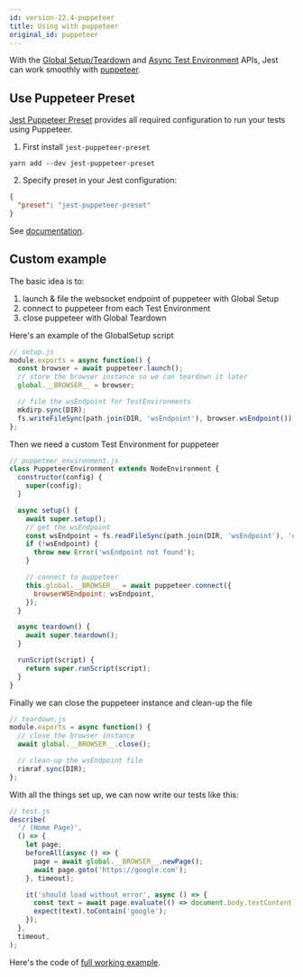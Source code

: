 ```yaml
---
id: version-22.4-puppeteer
title: Using with puppeteer
original_id: puppeteer
---
```


With the [Global Setup/Teardown](Configuration.md#globalsetup-string) and
[Async Test Environment](Configuration.md#testenvironment-string) APIs, Jest can
work smoothly with [puppeteer](https://github.com/GoogleChrome/puppeteer).

## Use Puppeteer Preset

[Jest Puppeteer Preset](https://github.com/smooth-code/jest-puppeteer) provides
all required configuration to run your tests using Puppeteer.

1.  First install `jest-puppeteer-preset`

```
yarn add --dev jest-puppeteer-preset
```

2.  Specify preset in your Jest configuration:

```json
{
  "preset": "jest-puppeteer-preset"
}
```

See [documentation](https://github.com/smooth-code/jest-puppeteer).

## Custom example

The basic idea is to:

1.  launch & file the websocket endpoint of puppeteer with Global Setup
2.  connect to puppeteer from each Test Environment
3.  close puppeteer with Global Teardown

Here's an example of the GlobalSetup script

```js
// setup.js
module.exports = async function() {
  const browser = await puppeteer.launch();
  // store the browser instance so we can teardown it later
  global.__BROWSER__ = browser;

  // file the wsEndpoint for TestEnvironments
  mkdirp.sync(DIR);
  fs.writeFileSync(path.join(DIR, 'wsEndpoint'), browser.wsEndpoint());
};
```

Then we need a custom Test Environment for puppeteer

```js
// puppeteer_environment.js
class PuppeteerEnvironment extends NodeEnvironment {
  constructor(config) {
    super(config);
  }

  async setup() {
    await super.setup();
    // get the wsEndpoint
    const wsEndpoint = fs.readFileSync(path.join(DIR, 'wsEndpoint'), 'utf8');
    if (!wsEndpoint) {
      throw new Error('wsEndpoint not found');
    }

    // connect to puppeteer
    this.global.__BROWSER__ = await puppeteer.connect({
      browserWSEndpoint: wsEndpoint,
    });
  }

  async teardown() {
    await super.teardown();
  }

  runScript(script) {
    return super.runScript(script);
  }
}
```

Finally we can close the puppeteer instance and clean-up the file

```js
// teardown.js
module.exports = async function() {
  // close the browser instance
  await global.__BROWSER__.close();

  // clean-up the wsEndpoint file
  rimraf.sync(DIR);
};
```

With all the things set up, we can now write our tests like this:

```js
// test.js
describe(
  '/ (Home Page)',
  () => {
    let page;
    beforeAll(async () => {
      page = await global.__BROWSER__.newPage();
      await page.goto('https://google.com');
    }, timeout);

    it('should load without error', async () => {
      const text = await page.evaluate(() => document.body.textContent);
      expect(text).toContain('google');
    });
  },
  timeout,
);
```

Here's the code of
[full working example](https://github.com/xfumihiro/jest-puppeteer-example).
